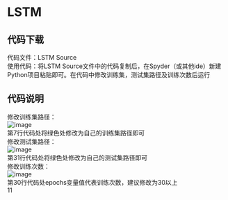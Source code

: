 # LSTM
## 代码下载
代码文件：LSTM Source<br>
使用代码：将LSTM Source文件中的代码复制后，在Spyder（或其他ide）新建Python项目粘贴即可。在代码中修改训练集，测试集路径及训练次数后运行<br>
## 代码说明
修改训练集路径：<br>
![image](https://user-images.githubusercontent.com/83214019/135587971-c0ab5068-5a4d-4dd8-87e6-f306da65df5a.png)<br>
第7行代码处将绿色处修改为自己的训练集路径即可<br>
修改测试集路径：<br>
![image](https://user-images.githubusercontent.com/83214019/135588043-0177870a-7921-4bc5-935e-28055cb3b8fe.png)<br>
第31行代码处将绿色处修改为自己的测试集路径即可<br>
修改训练次数：<br>
![image](https://user-images.githubusercontent.com/83214019/135588141-112ca473-fd21-4a85-87d3-744c45215c9f.png)<br>
第30行代码处epochs变量值代表训练次数，建议修改为30以上<br>
11
